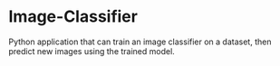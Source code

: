 # Image-Classifier
Python application that can train an image classifier on a dataset, then predict new images using the trained model.

